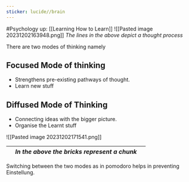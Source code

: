 ```yaml
---
sticker: lucide//brain
---
```

#Psychology 
up: [[Learning How to Learn]]
![[Pasted image 20231202163948.png]]
*The lines in the above depict a thought process*

There are two modes of thinking namely
## Focused Mode of thinking
- Strengthens pre-existing pathways of thought. 
- Learn new stuff
## Diffused Mode of Thinking
- Connecting ideas with the bigger picture.
- Organise the Learnt stuff

![[Pasted image 20231202171541.png]]

| | *In the above the bricks represent a chunk* |  |
| -------- | -------- | -------- |

Switching between the two modes as in pomodoro helps in preventing Einstellung.